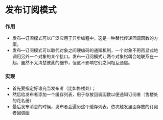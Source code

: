 # 发布订阅模式

### 作用
 - 发布—订阅模式可以广泛应用于异步编程中，这是一种替代传递回调函数的方案。
 - 发布—订阅模式可以取代对象之间硬编码的通知机制，一个对象不用再显式地调用另外一个对象的某个接口。发布—订阅模式让两个对象松耦合地联系在一起，虽然不太清楚彼此的细节，但这不影响它们之间相互通信。

### 实现
 - 首先要指定好谁充当发布者（比如售楼处）；
 - 然后给发布者添加一个缓存列表，用于存放回调函数以便通知订阅者（售楼处的花名册）
 - 最后发布消息的时候，发布者会遍历这个缓存列表，依次触发里面存放的订阅者回调函

